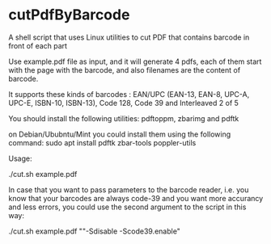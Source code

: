 # cutPdfByBarcode
A shell script that uses Linux utilities to cut PDF that contains barcode in front of each part

Use example.pdf file as input, and it will generate 4 pdfs, each of them start with the page with the barcode, and also filenames are the content of barcode.

It supports these kinds of barcodes :
EAN/UPC (EAN-13, EAN-8, UPC-A, UPC-E, ISBN-10, ISBN-13),
Code 128, Code 39 and Interleaved 2 of 5

You should install the following utilities:
pdftoppm, zbarimg and pdftk

on Debian/Ububntu/Mint you could install them using the following command:
sudo apt install pdftk zbar-tools poppler-utils

Usage:

./cut.sh example.pdf

In case that you want to pass parameters to the barcode reader, i.e. you know that your barcodes are always code-39 and you want more accurancy and less errors, you could use the second argument to the script in this way:

./cut.sh example.pdf ""-Sdisable -Scode39.enable"